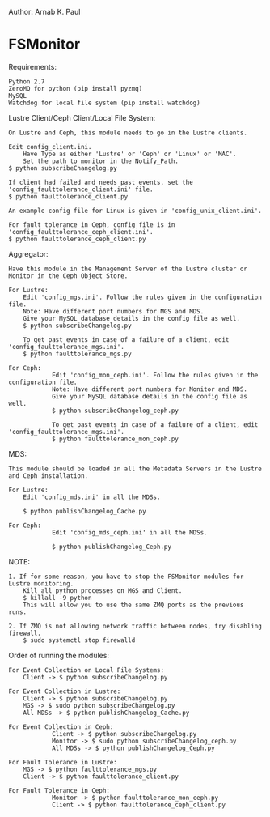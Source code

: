 Author: Arnab K. Paul

# FSMonitor

Requirements:
 
	Python 2.7
	ZeroMQ for python (pip install pyzmq)
	MySQL
	Watchdog for local file system (pip install watchdog)

Lustre Client/Ceph Client/Local File System: 
	
	On Lustre and Ceph, this module needs to go in the Lustre clients. 
	
	Edit config_client.ini. 
		Have Type as either 'Lustre' or 'Ceph' or 'Linux' or 'MAC'. 
		Set the path to monitor in the Notify_Path.
	$ python subscribeChangelog.py

	If client had failed and needs past events, set the 'config_faulttolerance_client.ini' file. 
	$ python faulttolerance_client.py

	An example config file for Linux is given in 'config_unix_client.ini'.

	For fault tolerance in Ceph, config file is in 'config_faulttolerance_ceph_client.ini'.
	$ python faulttolerance_ceph_client.py

Aggregator:
	
	Have this module in the Management Server of the Lustre cluster or Monitor in the Ceph Object Store.
	
	For Lustre: 
		Edit 'config_mgs.ini'. Follow the rules given in the configuration file.
		Note: Have different port numbers for MGS and MDS.
		Give your MySQL database details in the config file as well.
		$ python subscribeChangelog.py

		To get past events in case of a failure of a client, edit 'config_faulttolerance_mgs.ini'.
		$ python faulttolerance_mgs.py

	For Ceph:
                Edit 'config_mon_ceph.ini'. Follow the rules given in the configuration file.
                Note: Have different port numbers for Monitor and MDS.
                Give your MySQL database details in the config file as well.
                $ python subscribeChangelog_ceph.py

                To get past events in case of a failure of a client, edit 'config_faulttolerance_mgs.ini'.
                $ python faulttolerance_mon_ceph.py

MDS: 

	This module should be loaded in all the Metadata Servers in the Lustre and Ceph installation. 
	
	For Lustre:
		Edit 'config_mds.ini' in all the MDSs. 

		$ python publishChangelog_Cache.py
	
	For Ceph:
                Edit 'config_mds_ceph.ini' in all the MDSs.

                $ python publishChangelog_Ceph.py

NOTE:
	
	1. If for some reason, you have to stop the FSMonitor modules for Lustre monitoring. 
		Kill all python processes on MGS and Client.
		$ killall -9 python
		This will allow you to use the same ZMQ ports as the previous runs.

	2. If ZMQ is not allowing network traffic between nodes, try disabling firewall.
		$ sudo systemctl stop firewalld

Order of running the modules:

	For Event Collection on Local File Systems:
		Client -> $ python subscribeChangelog.py

	For Event Collection in Lustre:
		Client -> $ python subscribeChangelog.py
		MGS -> $ sudo python subscribeChangelog.py
		All MDSs -> $ python publishChangelog_Cache.py

	For Event Collection in Ceph:
                Client -> $ python subscribeChangelog.py
                Monitor -> $ sudo python subscribeChangelog_ceph.py
                All MDSs -> $ python publishChangelog_Ceph.py

	For Fault Tolerance in Lustre:
		MGS -> $ python faulttolerance_mgs.py
		Client -> $ python faulttolerance_client.py

	For Fault Tolerance in Ceph:
                Monitor -> $ python faulttolerance_mon_ceph.py
                Client -> $ python faulttolerance_ceph_client.py
